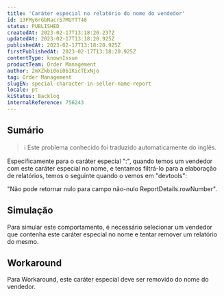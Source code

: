 ```yaml
---
title: 'Caráter especial no relatório do nome do vendedor'
id: 13FMy6rGbNacrS7MUYTT48
status: PUBLISHED
createdAt: 2023-02-17T13:18:20.237Z
updatedAt: 2023-02-17T13:18:20.925Z
publishedAt: 2023-02-17T13:18:20.925Z
firstPublishedAt: 2023-02-17T13:18:20.925Z
contentType: knownIssue
productTeam: Order Management
author: 2mXZkbi0oi061KicTExNjo
tag: Order Management
slugEN: special-character-in-seller-name-report
locale: pt
kiStatus: Backlog
internalReference: 756243
---
```


## Sumário

>ℹ️ Este problema conhecido foi traduzido automaticamente do inglês.


Especificamente para o caráter especial ":", quando temos um vendedor com este caráter especial no nome, e tentamos filtrá-lo para a elaboração de relatórios, temos o seguinte quando o vemos em "devtools":

"Não pode retornar nulo para campo não-nulo ReportDetails.rowNumber".


##

## Simulação


Para simular este comportamento, é necessário selecionar um vendedor que contenha este caráter especial no nome e tentar remover um relatório do mesmo.


##

## Workaround


Para Workaround, este caráter especial deve ser removido do nome do vendedor.





